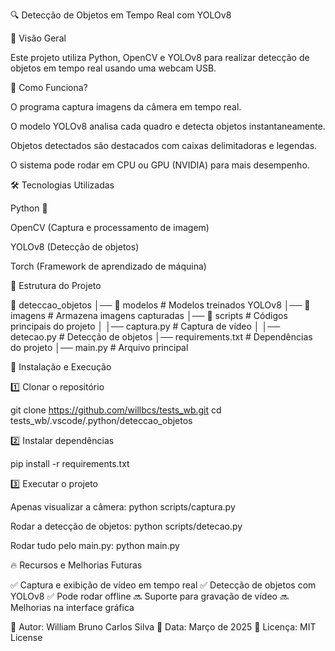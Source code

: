 🔍 Detecção de Objetos em Tempo Real com YOLOv8

📌 Visão Geral

Este projeto utiliza Python, OpenCV e YOLOv8 para realizar detecção de objetos em tempo real usando uma webcam USB.

🎥 Como Funciona?

O programa captura imagens da câmera em tempo real.

O modelo YOLOv8 analisa cada quadro e detecta objetos instantaneamente.

Objetos detectados são destacados com caixas delimitadoras e legendas.

O sistema pode rodar em CPU ou GPU (NVIDIA) para mais desempenho.

🛠️ Tecnologias Utilizadas

Python 🐍

OpenCV (Captura e processamento de imagem)

YOLOv8 (Detecção de objetos)

Torch (Framework de aprendizado de máquina)

📂 Estrutura do Projeto

📁 deteccao_objetos
│── 📁 modelos       # Modelos treinados YOLOv8
│── 📁 imagens       # Armazena imagens capturadas
│── 📁 scripts       # Códigos principais do projeto
│   │── captura.py   # Captura de vídeo
│   │── detecao.py   # Detecção de objetos
│── requirements.txt # Dependências do projeto
│── main.py         # Arquivo principal

🚀 Instalação e Execução

1️⃣ Clonar o repositório

git clone https://github.com/willbcs/tests_wb.git
cd tests_wb/.vscode/.python/deteccao_objetos

2️⃣ Instalar dependências

pip install -r requirements.txt

3️⃣ Executar o projeto

Apenas visualizar a câmera:
python scripts/captura.py

Rodar a detecção de objetos:
python scripts/detecao.py

Rodar tudo pelo main.py:
python main.py

🔥 Recursos e Melhorias Futuras

✅ Captura e exibição de vídeo em tempo real
✅ Detecção de objetos com YOLOv8
✅ Pode rodar offline
🔜 Suporte para gravação de vídeo
🔜 Melhorias na interface gráfica

🔗 Autor: William Bruno Carlos Silva
📅 Data: Março de 2025
📜 Licença: MIT License
